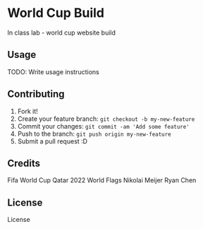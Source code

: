 # World Cup Build

In class lab - world cup website build
## Usage

TODO: Write usage instructions

## Contributing

1. Fork it!
2. Create your feature branch: `git checkout -b my-new-feature`
3. Commit your changes: `git commit -am 'Add some feature'`
4. Push to the branch: `git push origin my-new-feature`
5. Submit a pull request :D

## Credits

Fifa World Cup Qatar 2022
World Flags
Nikolai Meijer
Ryan Chen

## License

License